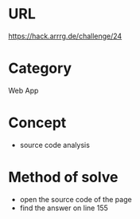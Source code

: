 # URL
https://hack.arrrg.de/challenge/24
# Category
Web App
# Concept
* source code analysis
# Method of solve
* open the source code of the page
* find the answer on line 155
